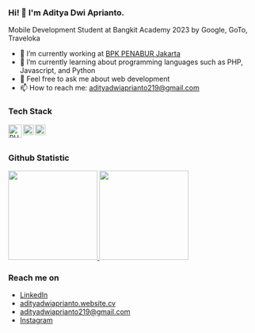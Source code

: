 ### Hi! 👋 I'm Aditya Dwi Aprianto.

Mobile Development Student at Bangkit Academy 2023 by Google, GoTo, Traveloka

- 🔭 I’m currently working at <a href="https://bpkpenabur.or.id/cities/jakarta">BPK PENABUR Jakarta</a>
- 🌱 I’m currently learning  about programming languages such as PHP, Javascript, and Python
- 💬 Feel free to ask me about web development
- 📫 How to reach me: adityadwiaprianto219@gmail.com

### Tech Stack
  <a href="https://www.php.net/"><img align="left" alt="PHP" title="PHP" width="27x" src="https://upload.wikimedia.org/wikipedia/commons/thumb/2/27/PHP-logo.svg/1920px-PHP-logo.svg.png" /></a>
  <a href="#"><img align="left" alt="JavaScript" title="JavaScript" width="21px" src="https://upload.wikimedia.org/wikipedia/commons/9/99/Unofficial_JavaScript_logo_2.svg" /></a>
  <a href="https://www.python.org/"><img align="left" alt="Python" title="Python" width="21px" src="https://upload.wikimedia.org/wikipedia/commons/thumb/c/c3/Python-logo-notext.svg/800px-Python-logo-notext.svg.png" /></a>
  <br>
  <br>
  
### Github Statistic
<p align="left">
<a href="https://github.com/adiityaa">
  <img height="180em" src="https://github-readme-stats-eight-theta.vercel.app/api?username=adiityaa&show_icons=true&theme=algolia&include_all_commits=true&count_private=true"/>
  <img height="180em" src="https://github-readme-stats-eight-theta.vercel.app/api/top-langs/?username=adiityaa&layout=compact&langs_count=8&theme=algolia"/>
</a>
</p>

### Reach me on
- <a href="https://www.linkedin.com/in/adityadwiaprianto/">LinkedIn</a>
- <a href="https://adityadwiaprianto.netlify.app/">adityadwiaprianto.website.cv</a>
- adityadwiaprianto219@gmail.com
- <a href="https://www.instagram.com/adityadwiaprianto/">Instagram</a>
